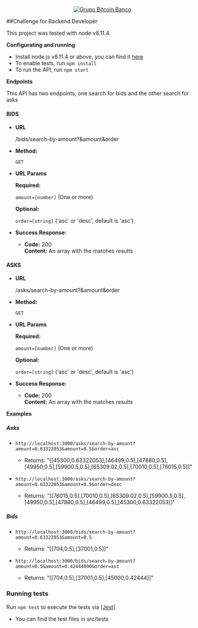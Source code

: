   <p align="center">
  <a href="https://www.btc-banco.com">
      <img src="https://s3.amazonaws.com/assinaturas-de-emails/btc.png" alt="Grupo Bitcoin Banco"/>
  </a>
</p>

##Challenge for Backend Developer

This project was tested with node v8.11.4.

**Configurating and running**

- Install node js v8.11.4 or above, you can find it <a href="https://nodejs.org/en/">here</a>
- To enable tests, run `npm install`
- To run the API, run `npm start`

**Endpoints**

This API has two endpoints, one search for bids and the other search for asks

#### BIDS

  * **URL**

    /bids/search-by-amount?&amount&order

* **Method:**

  `GET`
  
*  **URL Params**

   **Required:**
 
   `amount=[number]` (One or more)

   **Optional:**
 
   `order=[string]` ('asc' or 'desc', default is 'asc')


* **Success Response:**

  * **Code:** 200 <br />
    **Content:** An array with the matches results

#### ASKS

  * **URL**

    /asks/search-by-amount?&amount&order

* **Method:**

  `GET`
  
*  **URL Params**

   **Required:**
 
   `amount=[number]` (One or more)

   **Optional:**
 
   `order=[string]` ('asc' or 'desc', default is 'asc')


* **Success Response:**

  * **Code:** 200 <br />
    **Content:** An array with the matches results

**Examples**

  ##### Asks 
  * `http://localhost:3000/asks/search-by-amount?amount=0.63322053&amount=0.5&order=asc`
    - Returns: "[[45300,0.63322053],[46499,0.5],[47880,0.5],[49950,0.5],[59900.5,0.5],[65309.02,0.5],[70010,0.5],[76015,0.5]]"

  * `http://localhost:3000/asks/search-by-amount?amount=0.63322053&amount=0.5&order=desc`
    - Returns: "[[76015,0.5],[70010,0.5],[65309.02,0.5],[59900.5,0.5],[49950,0.5],[47880,0.5],[46499,0.5],[45300,0.63322053]]"

  ##### Bids
   * `http://localhost:3000/bids/search-by-amount?amount=0.63322053&amount=0.5`
     - Returns: "[[704,0.5],[37001,0.5]]"

  * `http://localhost:3000/bids/search-by-amount?amount=0.5&amount=0.42444000&order=asc`
    - Returns: "[[704,0.5],[37001,0.5],[45000,0.42444]]"
    

### Running tests

Run `npm test` to execute the tests via <a href="https://jestjs.io/">[Jest]</a>

- You can find the test files in src/tests


